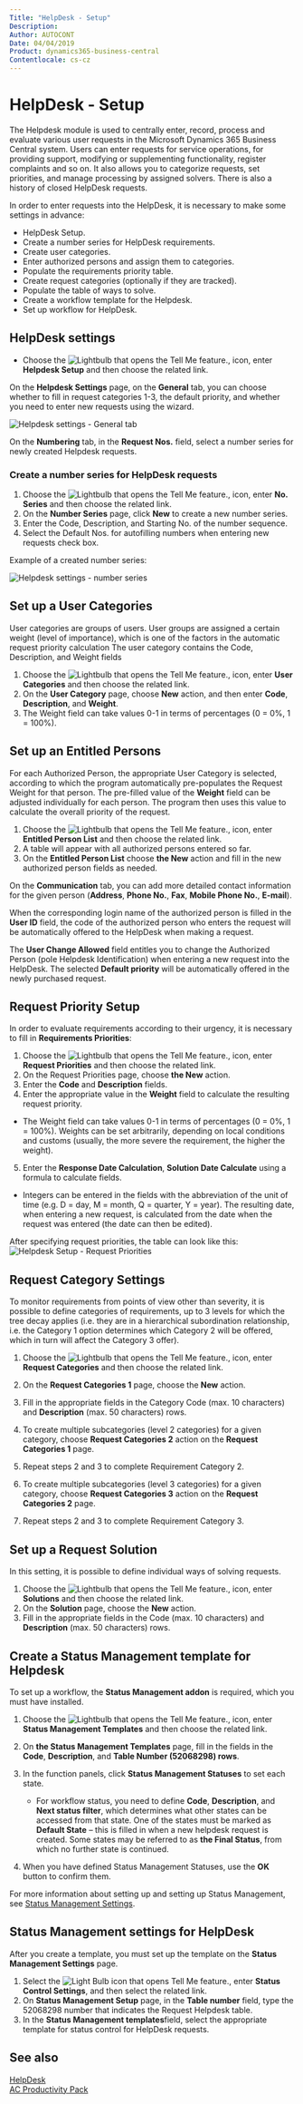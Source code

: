 ```yaml
---
Title: "HelpDesk - Setup"
Description: 
Author: AUTOCONT
Date: 04/04/2019
Product: dynamics365-business-central
Contentlocale: cs-cz
---
```


# HelpDesk - Setup

The Helpdesk module is used to centrally enter, record, process and evaluate various user requests in the Microsoft Dynamics 365 Business Central system. Users can enter requests for service operations, for providing support, modifying or supplementing functionality, register complaints and so on. It also allows you to categorize requests, set priorities, and manage processing by assigned solvers. There is also a history of closed HelpDesk requests.


In order to enter requests into the HelpDesk, it is necessary to make some settings in advance:
- HelpDesk Setup.
- Create a number series for HelpDesk requirements.
- Create user categories.
- Enter authorized persons and assign them to categories.
- Populate the requirements priority table.
- Create request categories (optionally if they are tracked).
- Populate the table of ways to solve.
- Create a workflow template for the Helpdesk.
- Set up workflow for HelpDesk.


## HelpDesk settings
- Choose the ![Lightbulb that opens the Tell Me feature.](media/ui-search/search_small.png "Tell me what you want to do"), icon, enter **Helpdesk Setup** and then choose the related link.

On the **Helpdesk Settings** page, on the **General** tab, you can choose whether to fill in request categories 1-3, the default priority, and whether you need to enter new requests using the wizard.

![Helpdesk settings - General tab](media/HD_general_setup.png)

On the **Numbering** tab, in the **Request Nos.** field, select a number series for newly created Helpdesk requests.

### Create a number series for HelpDesk requests
1. Choose the ![Lightbulb that opens the Tell Me feature.](media/ui-search/search_small.png "Tell me what you want to do"), icon, enter **No. Series** and then choose the related link.
2. On the **Number Series** page, click **New** to create a new number series.
3. Enter the Code, Description, and Starting No. of the number sequence.
4. Select the Default Nos. for autofilling numbers when entering new requests check box.

Example of a created number series:

![Helpdesk settings - number series](media/HD_serial_no.png)

## Set up a User Categories

User categories are groups of users. User groups are assigned a certain weight (level of importance), which is one of the factors in the automatic request priority calculation The user category contains the Code, Description, and Weight fields

1. Choose the ![Lightbulb that opens the Tell Me feature.](media/ui-search/search_small.png "Tell me what you want to do"), icon, enter **User Categories** and then choose the related link.
2. On the **User Category** page, choose **New** action, and then enter **Code**, **Description**, and **Weight**.
3. The Weight field can take values ​​0-1 in terms of percentages (0 = 0%, 1 = 100%).

## Set up an Entitled Persons

For each Authorized Person, the appropriate User Category is selected, according to which the program automatically pre-populates the Request Weight for that person. The pre-filled value of the **Weight** field can be adjusted individually for each person. The program then uses this value to calculate the overall priority of the request.

1. Choose the ![Lightbulb that opens the Tell Me feature.](media/ui-search/search_small.png "Tell me what you want to do"), icon, enter **Entitled Person List** and then choose the related link.
2. A table will appear with all authorized persons entered so far.
3. On the **Entitled Person List** choose **the New** action and fill in the new authorized person fields as needed.

On the **Communication** tab, you can add more detailed contact information for the given person (**Address**, **Phone No.**, **Fax**, **Mobile Phone No.**, **E-mail**).

When the corresponding login name of the authorized person is filled in the **User ID** field, the code of the authorized person who enters the request will be automatically offered to the HelpDesk when making a request.

The **User Change Allowed** field entitles you to change the Authorized Person (poIe Helpdesk Identification) when entering a new request into the HelpDesk. The selected **Default priority** will be automatically offered in the newly purchased request.

## Request Priority Setup

In order to evaluate requirements according to their urgency, it is necessary to fill in **Requirements Priorities**:
1. Choose the ![Lightbulb that opens the Tell Me feature.](media/ui-search/search_small.png "Tell me what you want to do"), icon, enter **Request Priorities** and then choose the related link.
2. On the Request Priorities page, choose **the New** action.
3. Enter the **Code** and **Description** fields.
4. Enter the appropriate value in the **Weight** field to calculate the resulting request priority.

- The Weight field can take values ​​0-1 in terms of percentages (0 = 0%, 1 = 100%). Weights can be set arbitrarily, depending on local conditions and customs (usually, the more severe the requirement, the higher the weight).

5. Enter the **Response Date Calculation**, **Solution Date Calculate** using a formula to calculate fields.

- Integers can be entered in the fields with the abbreviation of the unit of time (e.g. D = day, M = month, Q = quarter, Y = year). The resulting date, when entering a new request, is calculated from the date when the request was entered (the date can then be edited).

After specifying request priorities, the table can look like this:
![Helpdesk Setup - Request Priorities](media/HD_request_priorities.png)

## Request Category Settings

To monitor requirements from points of view other than severity, it is possible to define categories of requirements, up to 3 levels for which the tree decay applies (i.e. they are in a hierarchical subordination relationship, i.e. the Category 1 option determines which Category 2 will be offered, which in turn will affect the Category 3 offer).

1. Choose the ![Lightbulb that opens the Tell Me feature.](media/ui-search/search_small.png "Tell me what you want to do"), icon, enter **Request Categories** and then choose the related link.
2. On the **Request Categories 1** page, choose the **New** action.
3. Fill in the appropriate fields in the Category Code (max. 10 characters) and **Description** (max. 50 characters) rows.
4. To create multiple subcategories (level 2 categories) for a given category, choose **Request Categories 2** action on the **Request Categories 1** page.
5. Repeat steps 2 and 3 to complete Requirement Category 2.
6. To create multiple subcategories (level 3 categories) for a given category, choose **Request Categories 3** action on the **Request Categories 2** page.
   
7. Repeat steps 2 and 3 to complete Requirement Category 3.

## Set up a Request Solution

In this setting, it is possible to define individual ways of solving requests.

1. Choose the ![Lightbulb that opens the Tell Me feature.](media/ui-search/search_small.png "Tell me what you want to do"), icon, enter **Solutions** and then choose the related link.
2. On the **Solution** page, choose the **New** action.
3. Fill in the appropriate fields in the Code (max. 10 characters) and **Description** (max. 50 characters) rows.

## Create a Status Management template for Helpdesk

To set up a workflow, the **Status Management addon** is required, which you must have installed.

1. Choose the ![Lightbulb that opens the Tell Me feature.](media/ui-search/search_small.png "Tell me what you want to do"), icon, enter **Status Management Templates** and then choose the related link.
2. On **the Status Management Templates** page, fill in the fields in the **Code**, **Description**, and **Table Number (52068298) rows**.
3. In the function panels, click **Status Management Statuses** to set each state.
   - For workflow status, you need to define **Code**, **Description**, and **Next status filter**, which determines what other states can be accessed from that state. One of the states must be marked as **Default State** – this is filled in when a new helpdesk request is created. Some states may be referred to as **the Final Status**, from which no further state is continued.

5. When you have defined Status Management Statuses, use the **OK** button to confirm them.

For more information about setting up and setting up Status Management, see [Status Management Settings](ac-workflow-status-management-setup.md).

## Status Management settings for HelpDesk

After you create a template, you must set up the template on the **Status Management Settings** page.

1. Select the ![Light Bulb icon that opens Tell Me feature.](media/ui-search/search_small.png " me what you want to do"), enter **Status Control Settings**, and then select the related link.
2. On **Status Management Setup** page, in the **Table number** field, type the 52068298 number that indicates the Request Helpdesk table.
3. In the **Status Management templates**field, select the appropriate template for status control for HelpDesk requests.

## See also
[HelpDesk](ac-helpdesk.md)  
[AC Productivity Pack](ac-productivity-pack.md)
